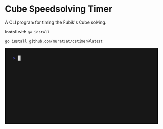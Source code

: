 # Cube Speedsolving Timer

A CLI program for timing the Rubik's Cube solving.

Install with `go install`
```
go install github.com/muratsat/cstimer@latest
```

![demo.gif](./demo.gif)
